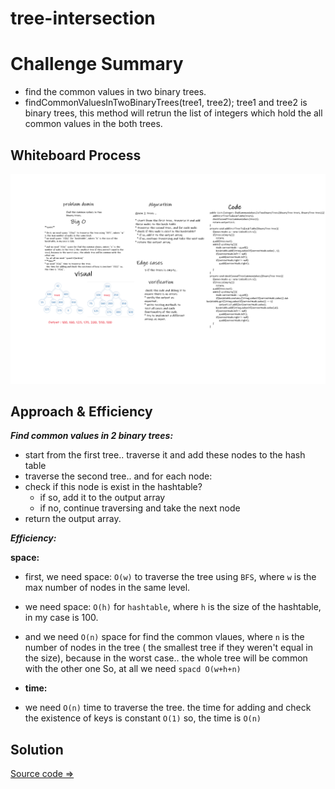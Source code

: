 # tree-intersection
# Challenge Summary

* find the common values in two binary trees.
* findCommonValuesInTwoBinaryTrees(tree1, tree2); tree1 and tree2 is binary trees, this method will retrun the list of integers which hold the all common values in the both trees.
## Whiteboard Process

![Whiteboard_firstRepeatedWord](./cc32.png)

## Approach & Efficiency

***Find common values in 2 binary trees:***

* start from the first tree.. traverse it and add these nodes to the hash table
* traverse the second tree.. and for each node:
* check if this node is exist in the hashtable?
  * if so, add it to the output array
  * if no, continue traversing and take the next node
* return the output array.


***Efficiency:***

**space:**

* first, we need space: `O(w)` to traverse the tree using `BFS`, where `w` is the max number of nodes in the same level.

* we need space: `O(h)` for `hashtable`, where `h` is the size of the hashtable, in my case is 100.

* and we need `O(n)` space for find the common vlaues, where `n` is the number of nodes in the tree ( the smallest tree if they weren't equal in the size), because in the worst case.. the whole tree will be common with the other one
  So, at all we need `spacd O(w+h+n)`


* **time:**

* we need `O(n)` time to traverse the tree.
  the time for adding and check the existence of keys is constant `O(1)` so, the time is `O(n)`
## Solution
[Source code =>](../app/src/main/java/treeIntersection/TreeIntersection.java)